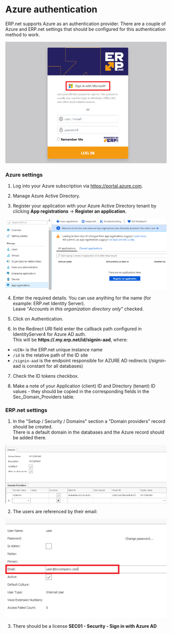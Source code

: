 # Azure authentication

ERP.net supports Azure as an authentication provider. There are a couple of Azure and ERP.net settings that should be configured for this authentication method to work.

![picture](./pictures/azure1.png)

### Azure settings

1. Log into your Azure subscription via https://portal.azure.com.

2. Manage Azure Active Directory.

3. Register your application with your Azure Active Directory tenant by clicking **App registrations** -> **Register an application**.

![picture](./pictures/azure2.png)

4. Enter the required details. You can use anything for the name (for example: ERP.net Identity Server). <br> Leave “_Accounts in this organization directory only_” checked.

5. Click on Authentication.

6. In the Redirect URI field enter the callback path configured in IdentityServer4 for Azure AD auth. <br>
This will be **https://<UIN>.my.erp.net/id/signin-aad**, where:

- ``<UIN>`` is the ERP.net unique instance name
- ``/id`` is the relative path of the ID site
- ``/signin-aad`` is the endpoint responsible for AZURE AD redirects (/signin-aad is constant for all databases)

7. Check the ID tokens checkbox.

8. Make a note of your Application (client) ID and Directory (tenant) ID values - they should be copied in the corresponding fields in the Sec_Domain_Providers table.

### ERP.net settings

1. In the "Setup / Security / Domains" section a "Domain providers" record should be created. <br>
There is a default domain in the databases and the Azure record should be added there.
 
![picture](./pictures/azure3.png) 

2. The users are referenced by their email:
 
![picture](./pictures/azure4.png)

3. There should be a license **SEC01 - Security - Sign in with Azure AD**
<br>

